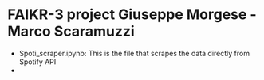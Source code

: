 # FAIKR-3 project Giuseppe Morgese - Marco Scaramuzzi

* Spoti_scraper.ipynb: This is the file that scrapes the data directly from Spotify API
* 
